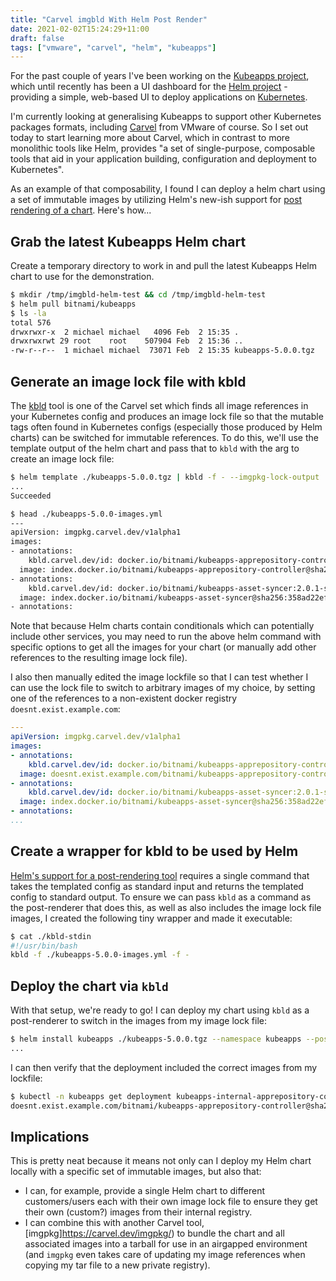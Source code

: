 ```yaml
---
title: "Carvel imgbld With Helm Post Render"
date: 2021-02-02T15:24:29+11:00
draft: false
tags: ["vmware", "carvel", "helm", "kubeapps"]
---
```


For the past couple of years I've been working on the [Kubeapps project](https://kubeapps.com/), which until recently has been a UI dashboard for the [Helm project](https://helm.sh/) - providing a simple, web-based UI to deploy applications on [Kubernetes](https://kubernetes.io/).

I'm currently looking at generalising Kubeapps to support other Kubernetes packages formats, including [Carvel](https://carvel.dev/) from VMware of course. So I set out today to start learning more about Carvel, which in contrast to more monolithic tools like Helm, provides "a set of single-purpose, composable tools that aid in your application building, configuration and deployment to Kubernetes".

As an example of that composability, I found I can deploy a helm chart using a set of immutable images by utilizing Helm's new-ish support for [post rendering of a chart](https://helm.sh/docs/topics/advanced/#post-rendering). Here's how...

<!--more-->

## Grab the latest Kubeapps Helm chart

Create a temporary directory to work in and pull the latest Kubeapps Helm chart to use for the demonstration.

```bash
$ mkdir /tmp/imgbld-helm-test && cd /tmp/imgbld-helm-test
$ helm pull bitnami/kubeapps
$ ls -la
total 576
drwxrwxr-x  2 michael michael   4096 Feb  2 15:35 .
drwxrwxrwt 29 root    root    507904 Feb  2 15:36 ..
-rw-r--r--  1 michael michael  73071 Feb  2 15:35 kubeapps-5.0.0.tgz
```

## Generate an image lock file with kbld

The [kbld](https://carvel.dev/kbld/) tool is one of the Carvel set which finds all image references in your Kubernetes config and produces an image lock file so that the mutable tags often found in Kubernetes configs (especially those produced by Helm charts) can be switched for immutable references. To do this, we'll use the template output of the helm chart and pass that to `kbld` with the arg to create an image lock file:

```bash
$ helm template ./kubeapps-5.0.0.tgz | kbld -f - --imgpkg-lock-output ./kubeapps-5.0.0-images.yml
...
Succeeded

$ head ./kubeapps-5.0.0-images.yml
---
apiVersion: imgpkg.carvel.dev/v1alpha1
images:
- annotations:
    kbld.carvel.dev/id: docker.io/bitnami/kubeapps-apprepository-controller:2.0.1-scratch-r0
  image: index.docker.io/bitnami/kubeapps-apprepository-controller@sha256:7e66a2432ca21fd6acb895b7fa71a49bc2626333342c2187f54c4a9b672e7905
- annotations:
    kbld.carvel.dev/id: docker.io/bitnami/kubeapps-asset-syncer:2.0.1-scratch-r0
  image: index.docker.io/bitnami/kubeapps-asset-syncer@sha256:358ad22ef9d5fdbd1c3e34c0e8f61b153ed4d796c83ca3689799f7f604cd74db
- annotations:
```

Note that because Helm charts contain conditionals which can potentially include other services, you may need to run the above helm command with specific options to get all the images for your chart (or manually add other references to the resulting image lock file).

I also then manually edited the image lockfile so that I can test whether I can use the lock file to switch to arbitrary images of my choice, by setting one of the references to a non-existent docker registry `doesnt.exist.example.com`:

```yaml
---
apiVersion: imgpkg.carvel.dev/v1alpha1
images:
- annotations:
    kbld.carvel.dev/id: docker.io/bitnami/kubeapps-apprepository-controller:2.0.1-scratch-r0
  image: doesnt.exist.example.com/bitnami/kubeapps-apprepository-controller@sha256:7e66a2432ca21fd6acb895b7fa71a49bc2626333342c2187f54c4a9b672e7905
- annotations:
    kbld.carvel.dev/id: docker.io/bitnami/kubeapps-asset-syncer:2.0.1-scratch-r0
  image: index.docker.io/bitnami/kubeapps-asset-syncer@sha256:358ad22ef9d5fdbd1c3e34c0e8f61b153ed4d796c83ca3689799f7f604cd74db
- annotations:
...
```

## Create a wrapper for kbld to be used by Helm

[Helm's support for a post-rendering tool](https://helm.sh/docs/topics/advanced/#post-rendering) requires a single command that takes the templated config as standard input and returns the templated config to standard output. To ensure we can pass `kbld` as a command as the post-renderer that does this, as well as also includes the image lock file images, I created the following tiny wrapper and made it executable:

```bash
$ cat ./kbld-stdin
#!/usr/bin/bash
kbld -f ./kubeapps-5.0.0-images.yml -f -
```

## Deploy the chart via `kbld`

With that setup, we're ready to go! I can deploy my chart using `kbld` as a post-renderer to switch in the images from my image lock file:

```bash
$ helm install kubeapps ./kubeapps-5.0.0.tgz --namespace kubeapps --post-renderer ./kbld-stdin
...
```

I can then verify that the deployment included the correct images from my lockfile:

```bash
$ kubectl -n kubeapps get deployment kubeapps-internal-apprepository-controller -o jsonpath='{.spec.template.spec.containers[].image}'
doesnt.exist.example.com/bitnami/kubeapps-apprepository-controller@sha256:7e66a2432ca21fd6acb895b7fa71a49bc2626333342c2187f54c4a9b672e7905
```

## Implications

This is pretty neat because it means not only can I deploy my Helm chart locally with a specific set of immutable images, but also that:

* I can, for example, provide a single Helm chart to different customers/users each with their own image lock file to ensure they get their own (custom?) images from their internal registry.
* I can combine this with another Carvel tool, [imgpkg]https://carvel.dev/imgpkg/) to bundle the chart and all associated images into a tarball for use in an airgapped environment (and `imgpkg` even takes care of updating my image references when copying my tar file to a new private registry).
